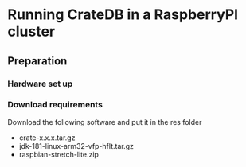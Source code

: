 # Running CrateDB in a RaspberryPI cluster

## Preparation

### Hardware set up

### Download requirements
Download the following software and put it in the res folder
- crate-x.x.x.tar.gz
- jdk-181-linux-arm32-vfp-hflt.tar.gz
- raspbian-stretch-lite.zip
